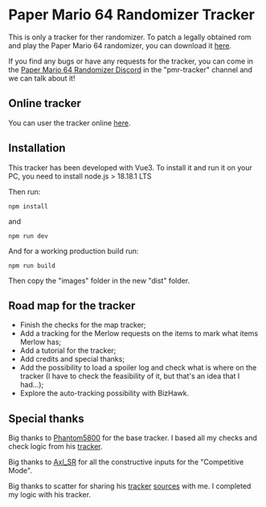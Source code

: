 # Paper Mario 64 Randomizer Tracker

This is only a tracker for ther randomizer. To patch a legally obtained rom and play the Paper Mario 64 randomizer, you can download it [here](https://pm64randomizer.com/).

If you find any bugs or have any requests for the tracker, you can come in the [Paper Mario 64 Randomizer Discord](https://discord.gg/4Z5G69ZNJg) in the "pmr-tracker" channel and we can talk about it!

## Online tracker

You can user the tracker online [here](https://pm64r-tracker.mryami.com/).

## Installation

This tracker has been developed with Vue3. To install it and run it on your PC, you need to install node.js > 18.18.1 LTS

Then run:

`npm install`

and

`npm run dev`

And for a working production build run:

`npm run build`

Then copy the "images" folder in the new "dist" folder.

## Road map for the tracker

-   Finish the checks for the map tracker;
-   Add a tracking for the Merlow requests on the items to mark what items Merlow has;
-   Add a tutorial for the tracker;
-   Add credits and special thanks;
-   Add the possibility to load a spoiler log and check what is where on the tracker (I have to check the feasibility of it, but that's an idea that I had...);
-   Explore the auto-tracking possibility with BizHawk.

## Special thanks

Big thanks to [Phantom5800](https://www.twitch.tv/phantom5800) for the base tracker. I based all my checks and check logic from his [tracker](https://pmr-tracker.phantom-games.com/).

Big thanks to [Axl_SR](https://www.twitch.tv/axl_sr) for all the constructive inputs for the "Competitive Mode".

Big thanks to scatter for sharing his [tracker](https://pmr-tracker-vue-production.up.railway.app/) [sources](https://github.com/christianlegge/pmr-tracker-vue) with me. I completed my logic with his tracker.
